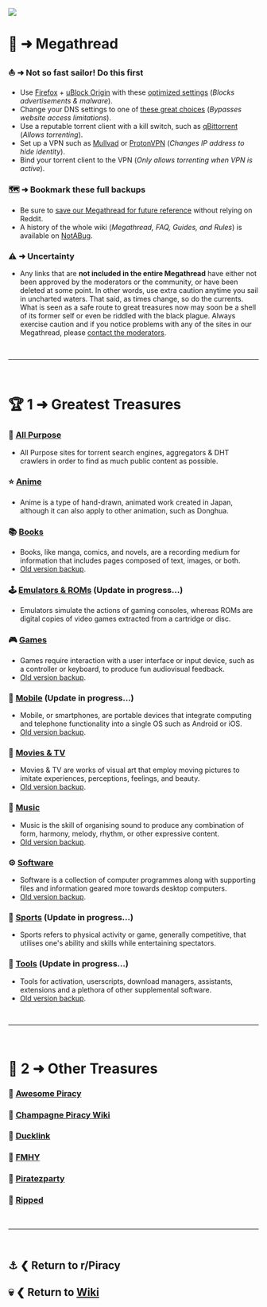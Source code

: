 ![](%%megathread%%)

# 📜 ➜ **Megathread**

### ⛵ ➜ Not so fast sailor! Do this first
- Use [Firefox](https://mozilla.org/firefox/new/) + [uBlock Origin](https://addons.mozilla.org/firefox/addon/ublock-origin/) with these [optimized settings](https://pic8.co/sh/ZHRIZw.png) (*Blocks advertisements & malware*).
- Change your DNS settings to one of [these great choices](https://www.privacyguides.org/en/dns/) (*Bypasses website access limitations*).
- Use a reputable torrent client with a kill switch, such as [qBittorrent](https://www.qbittorrent.org/) (*Allows torrenting*).
- Set up a VPN such as [Mullvad](https://mullvad.net/) or [ProtonVPN](https://protonvpn.com/) (*Changes IP address to hide identity*).
- Bind your torrent client to the VPN (*Only allows torrenting when VPN is active*).

### 🗺️ ➜ Bookmark these full backups
- Be sure to [save our Megathread for future reference](https://rentry.co/megathread) without relying on Reddit.
- A history of the whole wiki (*Megathread, FAQ, Guides, and Rules*) is available on [NotABug](https://notabug.org/TheChumBucket/PiracySubreddit/).

### ⚠️ ➜ Uncertainty
- Any links that are **not included in the entire Megathread** have either not been approved by the moderators or the community, or have been deleted at some point. In other words, use extra caution anytime you sail in uncharted waters. That said, as times change, so do the currents. What is seen as a safe route to great treasures now may soon be a shell of its former self or even be riddled with the black plague. Always exercise caution and if you notice problems with any of the sites in our Megathread, please [contact the moderators](https://www.reddit.com/message/compose?to=/r/Piracy). 

&nbsp;

---

&nbsp;

# 🏆 1 ➜ Greatest Treasures

### 🧭 [All Purpose](https://www.reddit.com/r/Piracy/wiki/megathread/all_purpose/)
- All Purpose sites for torrent search engines, aggregators & DHT crawlers in order to find as much public content as possible.

### ⭐ [Anime](https://www.reddit.com/r/Piracy/wiki/megathread/anime/)
- Anime is a type of hand-drawn, animated work created in Japan, although it can also apply to other animation, such as Donghua.

### 📚 [Books](https://www.reddit.com/r/Piracy/wiki/megathread/books/)
- Books, like manga, comics, and novels, are a recording medium for information that includes pages composed of text, images, or both.
- [Old version backup](https://rentry.co/5g76z).

### 🕹️ [Emulators & ROMs](https://www.reddit.com/r/Piracy/wiki/megathread/emulators_and_roms/) (Update in progress...)
- Emulators simulate the actions of gaming consoles, whereas ROMs are digital copies of video games extracted from a cartridge or disc.

### 🎮 [Games](https://www.reddit.com/r/Piracy/wiki/megathread/games/)
- Games require interaction with a user interface or input device, such as a controller or keyboard, to produce fun audiovisual feedback.
- [Old version backup](https://rentry.co/7cznn).

### 📱 [Mobile](https://www.reddit.com/r/Piracy/wiki/megathread/mobile_apps_and_repos/) (Update in progress...)
- Mobile, or smartphones, are portable devices that integrate computing and telephone functionality into a single OS such as Android or iOS.
- [Old version backup](https://rentry.co/tcntf).

### 🎦 [Movies & TV](https://www.reddit.com/r/Piracy/wiki/megathread/movies_and_tv)
- Movies & TV are works of visual art that employ moving pictures to imitate experiences, perceptions, feelings, and beauty.
- [Old version backup](https://rentry.co/wkirm).

### 🎹 [Music](https://www.reddit.com/r/Piracy/wiki/megathread/music/)
- Music is the skill of organising sound to produce any combination of form, harmony, melody, rhythm, or other expressive content.
- [Old version backup](https://rentry.co/ko7zq).

### ⚙️ [Software](https://www.reddit.com/r/Piracy/wiki/megathread/software/)
- Software is a collection of computer programmes along with supporting files and information geared more towards desktop computers.
- [Old version backup](https://rentry.co/pzfwe).

### 👟 [Sports](https://www.reddit.com/r/Piracy/wiki/megathread/sports/) (Update in progress...)
- Sports refers to physical activity or game, generally competitive, that utilises one's ability and skills while entertaining spectators.

### 🧰 [Tools](https://www.reddit.com/r/Piracy/wiki/megathread/tools/) (Update in progress...)
- Tools for activation, userscripts, download managers, assistants, extensions and a plethora of other supplemental software.
- [Old version backup](https://rentry.co/6fyps).

&nbsp;

---

&nbsp;

# 📑 2 ➜ Other Treasures

### 📁 [Awesome Piracy](https://shakil-shahadat.github.io/awesome-piracy/)
### 📁 [Champagne Piracy Wiki](https://champagne.pages.dev/)
### 📁 [Ducklink](https://ducklink.pages.dev/)
### 📁 [FMHY](https://fmhy.pages.dev/)
### 📁 [Piratezparty](https://github.com/SpamVerse/Piratezparty)
### 📁 [Ripped](https://ripped.guide/)

&nbsp;

---

&nbsp;

⚓ ❮ Return to **r/Piracy**
---
💀 ❮ Return to [**Wiki**](https://www.reddit.com/r/Piracy/wiki/index/)
---